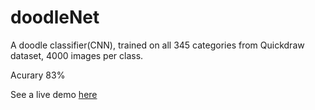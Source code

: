 # doodleNet

A doodle classifier(CNN), trained on all 345 categories from Quickdraw dataset, 4000 images per class.

Acurary 83%

See a live demo [here](https://yining1023.github.io/doodleNet/demo)
